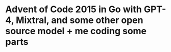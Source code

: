 # Advent of Code 2015 in Go with GPT-4, Mixtral, and some other open source model + me coding some parts

